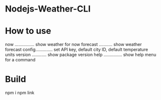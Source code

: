 # Nodejs-Weather-CLI 

# How to use 
  now ................ show weather for now
  forecast ........... show weather forecast
  config.............. set API key, default city ID, default temperature units
  version ............ show package version
  help ............... show help menu for a command
# Build 
  npm i 
  npm link
 
